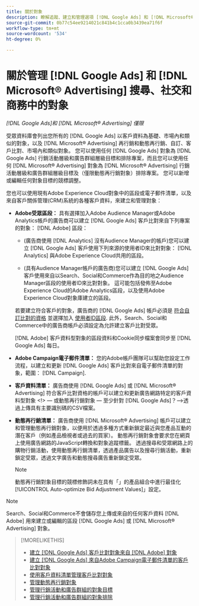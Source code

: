 ```yaml
---
title: 關於對象
description: 瞭解追蹤、建立和管理選項 [!DNL Google Ads] 和 [!DNL Microsoft® Advertising] 對象。
source-git-commit: 0b77c54ee9214021c841b4c1cca0b3439ea71f6f
workflow-type: tm+mt
source-wordcount: '534'
ht-degree: 0%

---
```


# 關於管理 [!DNL Google Ads] 和 [!DNL Microsoft® Advertising] 搜尋、社交和商務中的對象

*[!DNL Google Ads]和 [!DNL Microsoft® Advertising] 僅限*

受眾資料庫會列出您所有的 [!DNL Google Ads] 以客戶資料為基礎、市場內和類似的對象，以及 [!DNL Microsoft® Advertising] 再行銷和動態再行銷、自訂、客戶比對、市場內和類似對象。 您可以使用任何 [!DNL Google Ads] 對象為 [!DNL Google Ads] 行銷活動層級和廣告群組層級目標和排除專案，而且您可以使用任何 [!DNL Microsoft® Advertising] 對象為 [!DNL Microsoft® Advertising] 行銷活動層級和廣告群組層級目標及（僅限動態再行銷對象）排除專案。 您可以新增或編輯任何對象目標的競標調整。

您也可以使用現有Adobe Experience Cloud對象中的區段或電子郵件清單，以及來自客戶關係管理(CRM)系統的各種客戶資料，來建立和管理對象：

* **Adobe受眾區段：** 具有選擇加入Adobe Audience Manager或Adobe Analytics帳戶的廣告商可以建立 [!DNL Google Ads] 客戶比對來自下列專案的對象： [!DNL Adobe] 區段：

   * (廣告商使用 [!DNL Analytics] 沒有Audience Manager的帳戶)您可以建立 [!DNL Google Ads] 客戶使用下列來源的使用者ID來比對對象： [!DNL Analytics] 與Adobe Experience Cloud共用的區段。

   * (具有Audience Manager帳戶的廣告商)您可以建立 [!DNL Google Ads] 客戶使用來自以Search、Social和Commerce作為目的地之Audience Manager區段的使用者ID來比對對象。 這可能包括發佈至Adobe Experience Cloud的Adobe Analytics區段，以及使用Adobe Experience Cloud對象庫建立的區段。

  若要建立符合客戶的對象，廣告商的 [!DNL Google Ads] 帳戶必須是 [符合自訂比對的資格](https://support.google.com/adspolicy/answer/6299717) 並選擇加入 [使用者ID區段](https://support.google.com/google-ads/answer/9199250). 此外，Search、Social和Commerce中的廣告商帳戶必須設定為允許建立客戶比對受眾。<!-- For Analytics audiences: Analytics Only Integration. For Audience Manager, Enable CM/CRM option) -->

  [!DNL Adobe] 客戶資料型對象的區段資料和Cookie同步檔案會同步至 [!DNL Google Ads] 每日。

* **Adobe Campaign電子郵件清單：** 您的Adobe帳戶團隊可以幫助您設定工作流程，以建立和更新 [!DNL Google Ads] 客戶比對來自電子郵件清單的對象，範圍： [!DNL Campaign].

* **客戶資料清單：** 廣告商使用 [!DNL Google Ads] 或 [!DNL Microsoft® Advertising] 符合客戶比對資格的帳戶可以建立和更新廣告網路特定的客戶資料型對象 &lt;!> — 或動態再行銷對象 — 至少針對 [!DNL Google Ads]？—>透過上傳具有主要識別碼的CSV檔案。

* **動態再行銷清單：** 廣告商使用 [!DNL Microsoft® Advertising] 帳戶可以建立和管理動態再行銷對象，以便用於透過多種方式重新鎖定最近與您產品互動的潛在客戶（例如產品檢視者或過去的買家）。 動態再行銷對象會要求您在網頁上使用廣告網路的JavaScript轉換和對象追蹤標籤。 透過搜尋和受眾網路上的購物行銷活動，使用動態再行銷清單，透過產品廣告以及搜尋行銷活動，重新鎖定受眾，透過文字廣告和動態搜尋廣告重新鎖定受眾。 <!--[For [!DNL Google Ads], these are technically included in a customer data-based audience, so word this all carefully when we add support for them.]-->

  >[!NOTE]
  >
  >動態再行銷對象目標的競標修飾詞未在具有「」的產品組合中進行最佳化[!UICONTROL Auto-optimize Bid Adjustment Values]」設定。

>[!NOTE]
>
>Search、Social和Commerce不會儲存您上傳或來自的任何客戶資料 [!DNL Adobe] 用來建立或編輯的區段 [!DNL Google Ads] 或 [!DNL Microsoft® Advertising] 對象。

>[!MORELIKETHIS]
>
>* [建立 [!DNL Google Ads] 客戶比對對象來自 [!DNL Adobe] 對象](google-audience-from-adobe-audience.md)
>* [建立 [!DNL Google Ads] 來自Adobe Campaign電子郵件清單的客戶比對對象](google-audience-from-campaign-email-list.md)
>* [使用客戶資料清單管理客戶比對對象](audience-from-customer-data-list.md)
>* [管理動態再行銷對象](audience-dynamic-remarketing-manage.md)
>* [管理行銷活動和廣告群組的對象目標](audience-targets-manage.md)
>* [管理行銷活動和廣告群組的對象排除](audience-exclusions-manage.md)
